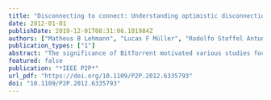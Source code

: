 ```yaml
---
title: "Disconnecting to connect: Understanding optimistic disconnection in BitTorrent"
date: 2012-01-01
publishDate: 2019-12-01T08:31:06.101984Z
authors: ["Matheus B Lehmann", "Lucas F Müller", "Rodolfo Stoffel Antunes", "Marinho P Barcellos"]
publication_types: ["1"]
abstract: "The significance of BitTorrent motivated various studies focused on modeling and evaluating the protocol charac- teristics and its current implementations in the Internet. So far, however, no work has investigated Optimistic Disconnect (OD), an ad hoc connection management mechanism widely employed in BitTorrent agents. OD allows a peer to search for “better” neighbors in the swarm by disconnecting peers from the current neighborhood and connecting to others. This paper presents an extensive experimental evaluation to study and quantify potential benefits of OD, such as average download time and topology robustness. We evaluate different scenarios and the impact of factors such as average peer reachability and arrival pattern. We found that OD generally improves the overall performance of the swarm (in up to 30% in the evaluated scenarios), while improving the robustness of its topology. I."
featured: false
publication: "*IEEE P2P*"
url_pdf: "https://doi.org/10.1109/P2P.2012.6335793"
doi: "10.1109/P2P.2012.6335793"
---
```


